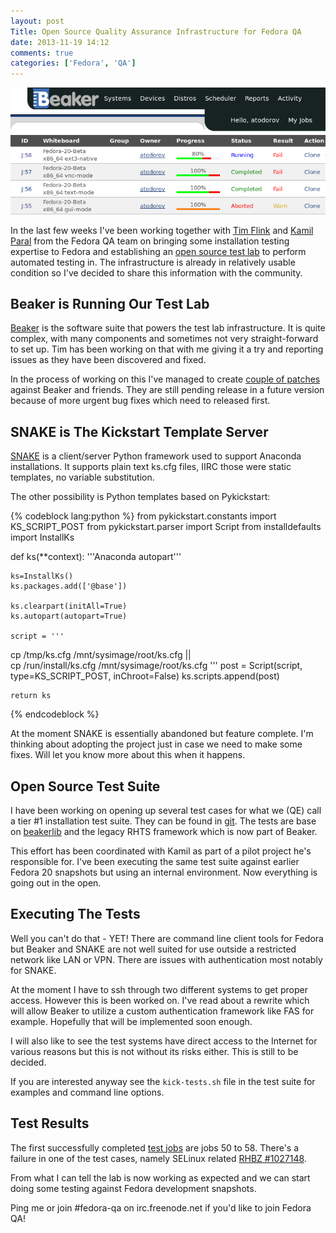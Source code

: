 ```yaml
---
layout: post
Title: Open Source Quality Assurance Infrastructure for Fedora QA
date: 2013-11-19 14:12
comments: true
categories: ['Fedora', 'QA']
---
```


!["Beaker test lab"](/images/fedora/beaker.png "Beaker test lab")

In the last few weeks I've been working together with 
[Tim Flink](https://fedoraproject.org/wiki/User:Tflink) and
[Kamil Paral](https://fedoraproject.org/wiki/User:Kparal) from the Fedora QA
team on bringing some installation testing expertise to Fedora and establishing
an [open source test lab](http://beaker.fedoraproject.org/bkr/)
to perform automated testing in. The infrastructure is
already in relatively usable condition so I've decided to share this information
with the community. 

Beaker is Running Our Test Lab
------------------------------

[Beaker](http://beaker-project.org/) is the software suite that powers the test
lab infrastructure. It is quite complex, with many components and sometimes not
very straight-forward to set up. Tim has been working on that with me giving it
a try and reporting issues as they have been discovered and fixed. 

In the process of working on this I've managed to create
[couple of patches](http://gerrit.beaker-project.org/#/q/owner:%22Alexander+Todorov%22,n,z)
against Beaker and friends. They are still pending release in a future version
because of more urgent bug fixes which need to released first.

SNAKE is The Kickstart Template Server
--------------------------------------

[SNAKE](https://fedorahosted.org/snake/) is a client/server Python framework used
to support Anaconda installations. It supports plain text ks.cfg files, IIRC those
were static templates, no variable substitution.

The other possibility is Python templates based on Pykickstart:

{% codeblock lang:python %}
from pykickstart.constants import KS_SCRIPT_POST
from pykickstart.parser import Script
from installdefaults import InstallKs

def ks(**context):
    '''Anaconda autopart'''

    ks=InstallKs()
    ks.packages.add(['@base'])

    ks.clearpart(initAll=True)
    ks.autopart(autopart=True)

    script = '''
cp /tmp/ks.cfg /mnt/sysimage/root/ks.cfg || \
cp /run/install/ks.cfg /mnt/sysimage/root/ks.cfg
'''
    post = Script(script, type=KS_SCRIPT_POST, inChroot=False)
    ks.scripts.append(post)

    return ks
{% endcodeblock %}

At the moment SNAKE is essentially abandoned but feature complete.
I'm thinking about adopting the project just in case we need to make some fixes.
Will let you know more about this when it happens. 

Open Source Test Suite
----------------------

I have been working on opening up several test cases for what we (QE) call
a tier #1 installation test suite. They can be found in
[git](http://taskbot.cloud.fedoraproject.org/cgit/fedora-beaker-tests/).
The tests are base on [beakerlib](https://fedorahosted.org/beakerlib/) and
the legacy RHTS framework which is now part of Beaker.

This effort has been coordinated with Kamil as part of a pilot
project he's responsible for. I've been executing the same test suite against
earlier Fedora 20 snapshots but using an internal environment. Now everything
is going out in the open.

Executing The Tests
-------------------

Well you can't do that - YET! There are command line client tools for Fedora
but Beaker and SNAKE are not well suited for use outside a restricted network
like LAN or VPN. There are issues with authentication most notably for SNAKE.

At the moment I have to ssh through two different systems to get proper access.
However this is been worked on. I've read about a rewrite which will allow Beaker
to utilize a custom authentication framework like FAS for example. Hopefully that
will be implemented soon enough.

I will also like to see the test systems have direct access to the Internet for
various reasons but this is not without its risks either. This is still to be
decided.

If you are interested anyway see the `kick-tests.sh` file in the test suite for
examples and command line options.

Test Results
------------

The first successfully completed
[test jobs](http://beaker.fedoraproject.org/bkr/jobs/) are jobs 50 to 58.
There's a failure in one of the test cases, namely SELinux related 
[RHBZ #1027148](https://bugzilla.redhat.com/show_bug.cgi?id=1027148).

From what I can tell the lab is now working as expected and we can start doing
some testing against Fedora development snapshots.

Ping me or join #fedora-qa on irc.freenode.net if you'd like to join Fedora QA!
